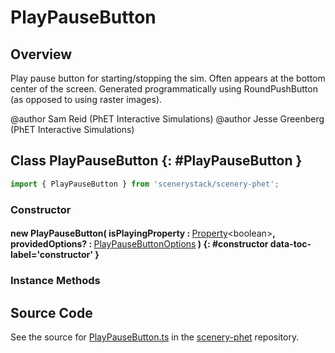 # PlayPauseButton

## Overview

Play pause button for starting/stopping the sim.  Often appears at the bottom center of the screen.
Generated programmatically using RoundPushButton (as opposed to using raster images).

@author Sam Reid (PhET Interactive Simulations)
@author Jesse Greenberg (PhET Interactive Simulations)

## Class PlayPauseButton {: #PlayPauseButton }


```js
import { PlayPauseButton } from 'scenerystack/scenery-phet';
```
### Constructor

#### new PlayPauseButton( isPlayingProperty : <span style="font-weight: 400;">[Property](../axon/Property.md)&lt;<span style="color: hsla(calc(var(--md-hue) + 180deg),80%,40%,1);">boolean</span>&gt;</span>, providedOptions? : <span style="font-weight: 400;">[PlayPauseButtonOptions](../scenery-phet/PlayPauseButton.md#PlayPauseButtonOptions)</span> ) {: #constructor data-toc-label='constructor' }

### Instance Methods





## Source Code

See the source for [PlayPauseButton.ts](https://github.com/phetsims/scenery-phet/blob/main/js/buttons/PlayPauseButton.ts) in the [scenery-phet](https://github.com/phetsims/scenery-phet) repository.
